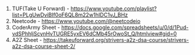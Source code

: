 1. TUF(Take U Forward) - https://www.youtube.com/playlist?list=PLgUwDviBIf0oF6QL8m22w1hIDC1vJ_BHz
2. Neetcode - https://www.youtube.com/@neetcodeio
3. CoderArmy Sheet - https://docs.google.com/spreadsheets/u/0/d/1Pud-vdSPhhljScynHvTUGRE5yxEV6dCMb45rOwoSt_Q/htmlview#gid=0
4. A2Z Sheet - https://takeuforward.org/strivers-a2z-dsa-course/strivers-a2z-dsa-course-sheet-2/
